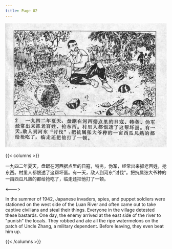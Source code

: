 ```yaml
---
title: Page 02
---
```


![niqiu page](./../../images/niqiu/seifert0397_nqkg_0006_002.jpg)

{{< columns >}}

一九四二年夏天，盘踞在河西据点里的日寇，特务，伪军，经常出来抓老百姓，抢东西。村里人都恨透了这帮坏蛋。有一天，敌人到河东"讨伐"。把抗属张大爷种的一亩西瓜凡熟的都给抢吃了，临走还把他打了一顿。

<--->

In the summer of 1942, Japanese invaders, spies, and puppet soldiers were stationed on the west side of the Luan River and often came out to take captive civilians and steal their things. Everyone in the village detested these bastards. One day, the enemy arrived at the east side of the river to "punish" the locals. They robbed and ate all the ripe watermelons on the patch of Uncle Zhang, a military dependent. Before leaving, they even beat him up.

{{< /columns >}}
